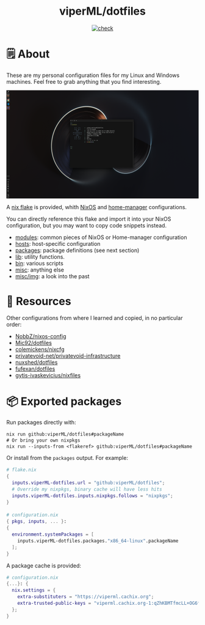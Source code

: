 <h1 align="center">viperML/dotfiles</h1>


<p align="center">
  <a href="https://github.com/viperML/dotfiles/actions/workflows/flake-build.yaml">
  <img alt="check" src="https://img.shields.io/github/actions/workflow/status/viperML/dotfiles/flake-build.yaml?branch=master&label=flake-build">
  </a>
</p>

# 🗒 About

These are my personal configuration files for my Linux and Windows machines. Feel free to grab anything that you find interesting.

<div align="center">
  <div style="display: flex; align-items: flex-start;">
    <img alt="Desktop screenshot" src="./misc/img/20221016.png" width="100%"/>
  </div>
</div>


A [nix flake](https://nixos.wiki/wiki/Flakes) is provided, whith [NixOS](https://nixos.wiki/wiki/NixOS) and [home-manager](https://github.com/nix-community/home-manager) configurations.

You can directly reference this flake and import it into your NixOS configuration, but you may want to copy code snippets instead.

- [modules](modules): common pieces of NixOS or Home-manager configuration
- [hosts](hosts): host-specific configuration
- [packages](packages): package definitions (see next section)
- [lib](lib): utility functions.
- [bin](bin): various scripts
- [misc](misc): anything else
- [misc/img](misc/img): a look into the past


# 💾 Resources

Other configurations from where I learned and copied, in no particular order:

- [NobbZ/nixos-config](https://github.com/NobbZ/nixos-config)
- [Mic92/dotfiles](https://github.com/Mic92/dotfiles)
- [colemickens/nixcfg](https://github.com/colemickens/nixcfg)
- [privatevoid-net/privatevoid-infrastructure](https://github.com/privatevoid-net/privatevoid-infrastructure)
- [nuxshed/dotfiles](https://github.com/nuxshed)
- [fufexan/dotfiles](https://github.com/fufexan/dotfiles)
- [gytis-ivaskevicius/nixfiles](https://github.com/gytis-ivaskevicius/nixfiles)


# 📦 Exported packages

Run packages directly with:

```console
nix run github:viperML/dotfiles#packageName
# Or bring your own nixpkgs
nix run --inputs-from <flakeref> github:viperML/dotfiles#packageName
```

Or install from the `packages` output. For example:

```nix
# flake.nix
{
  inputs.viperML-dotfiles.url = "github:viperML/dotfiles";
  # Override my nixpkgs, binary cache will have less hits
  inputs.viperML-dotfiles.inputs.nixpkgs.follows = "nixpkgs";
}

# configuration.nix
{ pkgs, inputs, ... }:
{
  environment.systemPackages = [
    inputs.viperML-dotfiles.packages."x86_64-linux".packageName
  ];
}
```

A package cache is provided:

```nix
# configuration.nix
{...}: {
  nix.settings = {
    extra-substituters = "https://viperml.cachix.org";
    extra-trusted-public-keys = "viperml.cachix.org-1:qZhKBMTfmcLL+OG6fj/hzsMEedgKvZVFRRAhq7j8Vh8=";
  };
}
```
